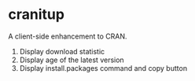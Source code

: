 # cranitup

A client-side enhancement to CRAN.

1. Display download statistic
2. Display age of the latest version
3. Display install.packages command and copy button
